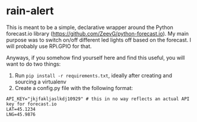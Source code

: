 # rain-alert
This is meant to be a simple, declarative wrapper around the Python forecast.io library (https://github.com/ZeevG/python-forecast.io). My main purpose was to switch on/off different led lights off based on the forecast. I will probably use RPi.GPIO for that. 

Anyways, if you somehow find yourself here and find this useful, you will want to do two things:

1. Run `pip install -r requirements.txt`, ideally after creating and sourcing a virtualenv
2. Create a config.py file with the following format:
```
API_KEY="jkjfakljaslkdj10929" # this in no way reflects an actual API key for forecast.io
LAT=45.1234
LNG=45.9876
```

